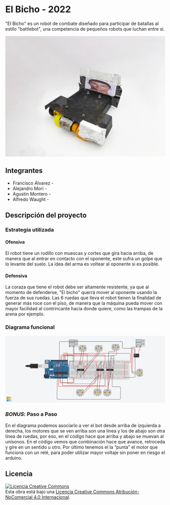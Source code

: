 # El Bicho - 2022
"El Bicho" es un robot de combate diseñado para participar de batallas al estilo "battlebot", una competencia de pequeños robots que luchan entre si.

![Robot Ejemplo](/multimedia/El_bicho_terminado.jpeg)



## Integrantes
- Francisco Álvarez - <FCFM>
- Alejandro Mori - <FCFM>
- Agustin Montero - <FCFM>
- Alfredo Waught - <FCFM>


## Descripción del proyecto

### Estrategia utilizada
#### Ofensiva
El robot tiene un rodillo con muescas y cortes que gira hacia arriba, de manera que al entrar en contacto con el oponente, este sufra un golpe que lo levante del suelo. La idea del arma es voltear al oponente si es posible.

#### Defensiva
La coraza que tiene el robot debe ser altamente resistente, ya que al momento de defenderse, "El bicho" querrá mover al oponente usando la fuerza de sus ruedas. Las 6 ruedas que lleva el robot tienen la finalidad de generar más roce con el piso, de manera que la máquina pueda mover con mayor facilidad al contrincante hacia donde quiere, como las trampas de la arena por ejemplo. 

### Diagrama funcional
![Diagrama Ejemplo](/multimedia/Diagrama.png)


### *BONUS*: Paso a Paso
En el diagrama podemos asociarlo a ver el bot desde arriba de izquierda a derecha, los motores que se ven arriba son una línea y los de abajo son otra línea de ruedas, por eso, en el código hace que arriba y abajo se muevan al unísonos. En el código vemos que combinación hace que avance, retroceda y gire en un sentido u otro. Por último tenemos el la “punta” el motor que funciona con un relé, para poder utilizar mayor voltaje sin poner en riesgo el arduino.

## Licencia
<a rel="license" href="http://creativecommons.org/licenses/by-nc/4.0/"><img alt="Licencia Creative Commons" style="border-width:0" src="https://i.creativecommons.org/l/by-nc/4.0/88x31.png" /></a><br />Esta obra está bajo una <a rel="license" href="http://creativecommons.org/licenses/by-nc/4.0/">Licencia Creative Commons Atribución-NoComercial 4.0 Internacional</a>.
